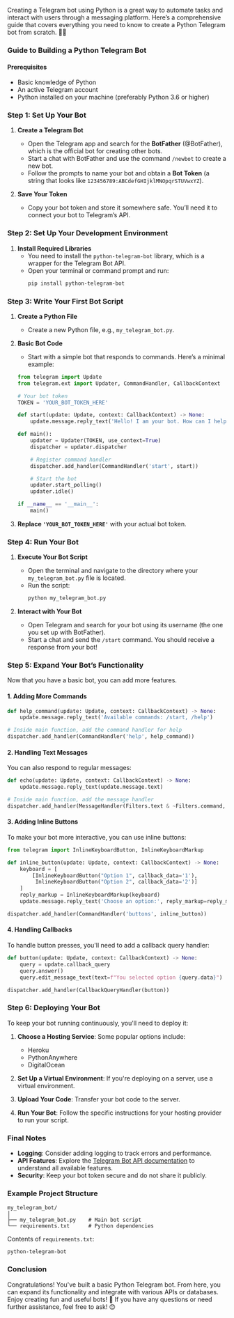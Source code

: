 Creating a Telegram bot using Python is a great way to automate tasks and interact with users through a messaging platform. Here’s a comprehensive guide that covers everything you need to know to create a Python Telegram bot from scratch. 🚀🤖

### Guide to Building a Python Telegram Bot

#### Prerequisites
- Basic knowledge of Python
- An active Telegram account
- Python installed on your machine (preferably Python 3.6 or higher)

### Step 1: Set Up Your Bot

1. **Create a Telegram Bot**
   - Open the Telegram app and search for the **BotFather** (@BotFather), which is the official bot for creating other bots.
   - Start a chat with BotFather and use the command `/newbot` to create a new bot.
   - Follow the prompts to name your bot and obtain a **Bot Token** (a string that looks like `123456789:ABCdefGHIjklMNOpqrSTUVwxYZ`).

2. **Save Your Token**
   - Copy your bot token and store it somewhere safe. You’ll need it to connect your bot to Telegram’s API.

### Step 2: Set Up Your Development Environment

1. **Install Required Libraries**
   - You need to install the `python-telegram-bot` library, which is a wrapper for the Telegram Bot API.
   - Open your terminal or command prompt and run:
     ```bash
     pip install python-telegram-bot
     ```

### Step 3: Write Your First Bot Script

1. **Create a Python File**
   - Create a new Python file, e.g., `my_telegram_bot.py`.

2. **Basic Bot Code**
   - Start with a simple bot that responds to commands. Here’s a minimal example:

   ```python
   from telegram import Update
   from telegram.ext import Updater, CommandHandler, CallbackContext

   # Your bot token
   TOKEN = 'YOUR_BOT_TOKEN_HERE'

   def start(update: Update, context: CallbackContext) -> None:
       update.message.reply_text('Hello! I am your bot. How can I help you?')

   def main():
       updater = Updater(TOKEN, use_context=True)
       dispatcher = updater.dispatcher

       # Register command handler
       dispatcher.add_handler(CommandHandler('start', start))

       # Start the bot
       updater.start_polling()
       updater.idle()

   if __name__ == '__main__':
       main()
   ```

3. **Replace `'YOUR_BOT_TOKEN_HERE'`** with your actual bot token.

### Step 4: Run Your Bot

1. **Execute Your Bot Script**
   - Open the terminal and navigate to the directory where your `my_telegram_bot.py` file is located.
   - Run the script:
     ```bash
     python my_telegram_bot.py
     ```
  
2. **Interact with Your Bot**
   - Open Telegram and search for your bot using its username (the one you set up with BotFather).
   - Start a chat and send the `/start` command. You should receive a response from your bot!

### Step 5: Expand Your Bot’s Functionality

Now that you have a basic bot, you can add more features.

#### 1. Adding More Commands

```python
def help_command(update: Update, context: CallbackContext) -> None:
    update.message.reply_text('Available commands: /start, /help')

# Inside main function, add the command handler for help
dispatcher.add_handler(CommandHandler('help', help_command))
```

#### 2. Handling Text Messages

You can also respond to regular messages:

```python
def echo(update: Update, context: CallbackContext) -> None:
    update.message.reply_text(update.message.text)

# Inside main function, add the message handler
dispatcher.add_handler(MessageHandler(Filters.text & ~Filters.command, echo))
```

#### 3. Adding Inline Buttons

To make your bot more interactive, you can use inline buttons:

```python
from telegram import InlineKeyboardButton, InlineKeyboardMarkup

def inline_button(update: Update, context: CallbackContext) -> None:
    keyboard = [
        [InlineKeyboardButton("Option 1", callback_data='1'),
         InlineKeyboardButton("Option 2", callback_data='2')]
    ]
    reply_markup = InlineKeyboardMarkup(keyboard)
    update.message.reply_text('Choose an option:', reply_markup=reply_markup)

dispatcher.add_handler(CommandHandler('buttons', inline_button))
```

#### 4. Handling Callbacks

To handle button presses, you'll need to add a callback query handler:

```python
def button(update: Update, context: CallbackContext) -> None:
    query = update.callback_query
    query.answer()
    query.edit_message_text(text=f"You selected option {query.data}")

dispatcher.add_handler(CallbackQueryHandler(button))
```

### Step 6: Deploying Your Bot

To keep your bot running continuously, you'll need to deploy it:

1. **Choose a Hosting Service**: Some popular options include:
   - Heroku
   - PythonAnywhere
   - DigitalOcean

2. **Set Up a Virtual Environment**: If you're deploying on a server, use a virtual environment.

3. **Upload Your Code**: Transfer your bot code to the server.

4. **Run Your Bot**: Follow the specific instructions for your hosting provider to run your script.

### Final Notes

- **Logging**: Consider adding logging to track errors and performance.
- **API Features**: Explore the [Telegram Bot API documentation](https://core.telegram.org/bots/api) to understand all available features.
- **Security**: Keep your bot token secure and do not share it publicly.

### Example Project Structure

```
my_telegram_bot/
│
├── my_telegram_bot.py    # Main bot script
└── requirements.txt      # Python dependencies
```

Contents of `requirements.txt`:
```
python-telegram-bot
```

### Conclusion

Congratulations! You've built a basic Python Telegram bot. From here, you can expand its functionality and integrate with various APIs or databases. Enjoy creating fun and useful bots! 🎉 If you have any questions or need further assistance, feel free to ask! 😊
